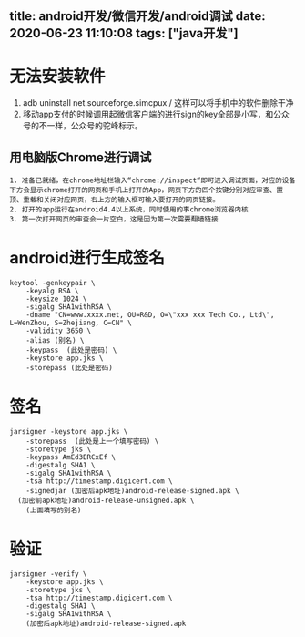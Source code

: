 title: android开发/微信开发/android调试
date: 2020-06-23 11:10:08
tags: ["java开发"]
---------
# 无法安装软件


1. adb uninstall net.sourceforge.simcpux  / 这样可以将手机中的软件删除干净
2. 移动app支付的时候调用起微信客户端的进行sign的key全部是小写，和公众号的不一样，公众号的驼峰标示。

## 用电脑版Chrome进行调试
```
1. 准备已就绪，在chrome地址栏输入“chrome://inspect“即可进入调试页面，对应的设备下方会显示chrome打开的网页和手机上打开的App，网页下方的四个按键分别对应审查、置顶、重载和关闭对应网页，右上方的输入框可输入要打开的网页链接。
2. 打开的app运行在android4.4以上系统，同时使用的事chrome浏览器内核
3. 第一次打开网页的审查会一片空白，这是因为第一次需要翻墙链接
```


# android进行生成签名

```
keytool -genkeypair \
    -keyalg RSA \
    -keysize 1024 \
    -sigalg SHA1withRSA \
    -dname "CN=www.xxxx.net, OU=R&D, O=\"xxx xxx Tech Co., Ltd\", L=WenZhou, S=Zhejiang, C=CN" \
    -validity 3650 \
    -alias (别名) \
    -keypass  (此处是密码) \
    -keystore app.jks \
    -storepass (此处是密码)
```

# 签名
```
jarsigner -keystore app.jks \
    -storepass  (此处是上一个填写密码) \
    -storetype jks \
    -keypass AmEd3ERCxEf \
    -digestalg SHA1 \
    -sigalg SHA1withRSA \
    -tsa http://timestamp.digicert.com \
    -signedjar (加密后apk地址)android-release-signed.apk \
  (加密前apk地址)android-release-unsigned.apk \
    (上面填写的别名)
```

# 验证
```
jarsigner -verify \
    -keystore app.jks \
    -storetype jks \
    -tsa http://timestamp.digicert.com \
    -digestalg SHA1 \
    -sigalg SHA1withRSA \
    (加密后apk地址)android-release-signed.apk
```